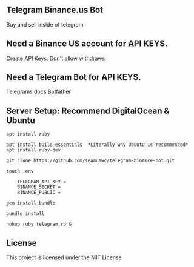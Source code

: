 
## Telegram Binance.us Bot

Buy and sell inside of telegram

## Need a Binance US account for API KEYS.

Create API Keys. Don't allow withdraws

## Need a Telegram Bot for API KEYS.

Telegrams docs Botfather

## Server Setup: Recommend DigitalOcean & Ubuntu

    apt install ruby

    apt install build-essentials  *Literally why Ubuntu is recommended*
    apt install ruby-dev
    
    git clone https://github.com/seamuswc/telegram-binance-bot.git

    touch .env

        TELEGRAM_API_KEY = 
        BINANCE_SECRET = 
        BINANCE_PUBLIC = 

    gem install bundle

    bundle install

    nohup ruby telegram.rb &

## License

This project is licensed under the MIT License

